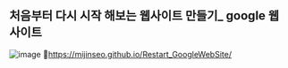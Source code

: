 ## 처음부터 다시 시작 해보는 웹사이트 만들기_ google 웹 사이트

![image](https://github.com/mijinSeo/Restart_GoogleWebSite/assets/127110439/af052298-1e16-46b5-a5af-c2269a0ef0bd)
📌https://mijinseo.github.io/Restart_GoogleWebSite/
